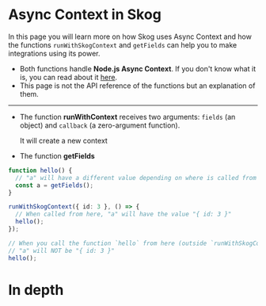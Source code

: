 # Async Context in Skog

In this page you will learn more on how Skog uses Async Context and how the functions `runWithSkogContext` and `getFields` can help you to make integrations using its power.

- Both functions handle **Node.js Async Context**. If you don't know what it is, you can read about it [here](./01-nodejs-context.md).
- This page is not the API reference of the functions but an explanation of them.

---

- The function **runWithContext** receives two arguments: `fields` (an object) and `callback` (a zero-argument function).

  It will create a new context

- The function **getFields**

```ts
function hello() {
  // "a" will have a different value depending on where is called from
  const a = getFields();
}

runWithSkogContext({ id: 3 }, () => {
  // When called from here, "a" will have the value "{ id: 3 }"
  hello();
});

// When you call the function `hello` from here (outside `runWithSkogContext`)
// "a" will NOT be "{ id: 3 }"
hello();
```

# In depth
